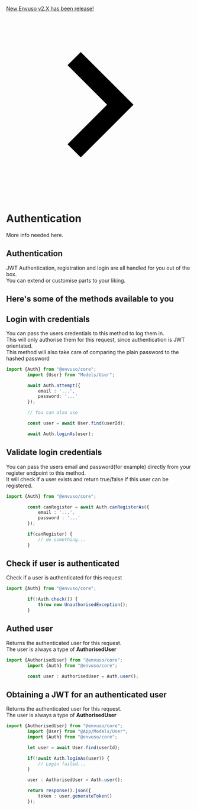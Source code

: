 <a href="https://envuso.com/"><div class="text-center py-4 lg:px-4">
  <div class="p-2 bg-indigo-800 items-center text-indigo-100 leading-none lg:rounded-full flex lg:inline-flex" role="alert">
    <span class="flex rounded-full bg-indigo-500 uppercase px-2 py-1 text-xs font-bold mr-3">New</span>
    <span class="font-semibold mr-2 text-left flex-auto">Envuso v2.X has been release!</span>
    <svg class="fill-current opacity-75 h-4 w-4" xmlns="http://www.w3.org/2000/svg" viewBox="0 0 20 20"><path d="M12.95 10.707l.707-.707L8 4.343 6.586 5.757 10.828 10l-4.242 4.243L8 15.657l4.95-4.95z"/></svg>
  </div>
</div></a>

# Authentication

More info needed here.


## Authentication
JWT Authentication, registration and login are all handled for you out of the box.  
You can extend or customise parts to your liking.

## Here's some of the methods available to you

## Login with credentials
You can pass the users credentials to this method to log them in.  
This will only authorise them for this request, since authentication is JWT orientated.  
This method will also take care of comparing the plain password to the hashed password

```typescript
import {Auth} from "@envuso/core";
		import {User} from "Models/User";

		await Auth.attempt({
			email : '...',
			password: '...'
		});

		// You can also use

		const user = await User.find(userId);

		await Auth.loginAs(user);
```

## Validate login credentials
You can pass the users email and password(for example) directly from your register endpoint to this method.  
It will check if a user exists and return true/false if this user can be registered.

```typescript
import {Auth} from "@envuso/core";

		const canRegister = await Auth.canRegisterAs({
			email : '...',
			password : '...'
		});

		if(canRegister) {
			// do something...
		}
```
## Check if user is authenticated
Check if a user is authenticated for this request

```typescript
import {Auth} from "@envuso/core";

		if(!Auth.check()) {
			throw new UnauthorisedException();
		}
```

## Authed user
Returns the authenticated user for this request.  
The user is always a type of  **AuthorisedUser**

```typescript
import {AuthorisedUser} from "@envuso/core";
		import {Auth} from "@envuso/core";

		const user : AuthorisedUser = Auth.user();
```
## Obtaining a JWT for an authenticated user
Returns the authenticated user for this request.  
The user is always a type of  **AuthorisedUser**

```typescript
import {AuthorisedUser} from "@envuso/core";
		import {User} from "@App/Models/User";
		import {Auth} from "@envuso/core";

		let user = await User.find(userId);

		if(!await Auth.loginAs(user)) {
			// Login failed...
		}

		user : AuthorisedUser = Auth.user();

		return response().json({
			token : user.generateToken()
		});
```
